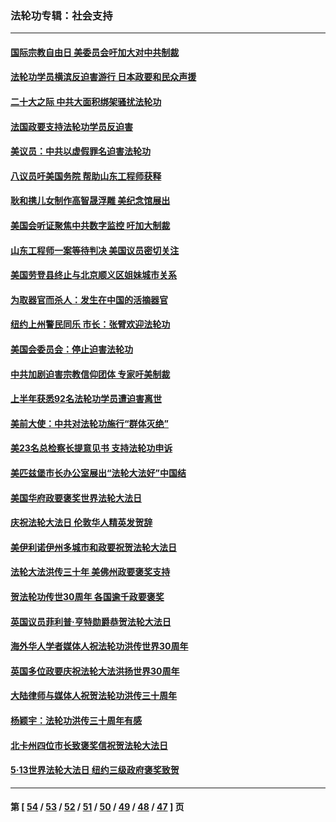 ### 法轮功专辑：社会支持
---
#### [国际宗教自由日 美委员会吁加大对中共制裁](../../pages/nf4386/n13855021.md?11090430) 
#### [法轮功学员横滨反迫害游行 日本政要和民众声援](../../pages/nf4386/n13847132.md?11090430) 
#### [二十大之际 中共大面积绑架骚扰法轮功](../../pages/nf4386/n13846381.md?11090430) 
#### [法国政要支持法轮功学员反迫害](../../pages/nf4386/n13841970.md?11090430) 
#### [美议员：中共以虚假罪名迫害法轮功](../../pages/nf4386/n13841083.md?11090430) 
#### [八议员吁美国务院 帮助山东工程师获释](../../pages/nf4386/n13836379.md?11090430) 
#### [耿和携儿女制作高智晟浮雕 美纪念馆展出](../../pages/nf4386/n13829624.md?11090430) 
#### [美国会听证聚焦中共数字监控 吁加大制裁](../../pages/nf4386/n13825083.md?11090430) 
#### [山东工程师一案等待判决 美国议员密切关注](../../pages/nf4386/n13815065.md?11090430) 
#### [美国劳登县终止与北京顺义区姐妹城市关系](../../pages/nf4386/n13811030.md?11090430) 
#### [为取器官而杀人：发生在中国的活摘器官](../../pages/nf4386/n13794731.md?11090430) 
#### [纽约上州警民同乐 市长：张臂欢迎法轮功](../../pages/nf4386/n13794375.md?11090430) 
#### [美国会委员会：停止迫害法轮功](../../pages/nf4386/n13788164.md?11090430) 
#### [中共加剧迫害宗教信仰团体 专家吁美制裁](../../pages/nf4386/n13780252.md?11090430) 
#### [上半年获悉92名法轮功学员遭迫害离世](../../pages/nf4386/n13772701.md?11090430) 
#### [美前大使：中共对法轮功施行“群体灭绝”](../../pages/nf4386/n13771705.md?11090430) 
#### [美23名总检察长提意见书 支持法轮功申诉](../../pages/nf4386/n13766596.md?11090430) 
#### [美匹兹堡市长办公室展出“法轮大法好”中国结](../../pages/nf4386/n13749721.md?11090430) 
#### [美国华府政要褒奖世界法轮大法日](../../pages/nf4386/n13743770.md?11090430) 
#### [庆祝法轮大法日 伦敦华人精英发贺辞](../../pages/nf4386/n13741593.md?11090430) 
#### [美伊利诺伊州多城市和政要祝贺法轮大法日](../../pages/nf4386/n13737149.md?11090430) 
#### [法轮大法洪传三十年 美佛州政要褒奖支持](../../pages/nf4386/n13737103.md?11090430) 
#### [贺法轮功传世30周年 各国逾千政要褒奖](../../pages/nf4386/n13735828.md?11090430) 
#### [英国议员菲利普‧亨特勋爵恭贺法轮大法日](../../pages/nf4386/n13736187.md?11090430) 
#### [海外华人学者媒体人祝法轮功洪传世界30周年](../../pages/nf4386/n13735835.md?11090430) 
#### [英国多位政要庆祝法轮大法洪扬世界30周年](../../pages/nf4386/n13734739.md?11090430) 
#### [大陆律师与媒体人祝贺法轮功洪传三十周年](../../pages/nf4386/n13735062.md?11090430) 
#### [杨颖宇：法轮功洪传三十周年有感](../../pages/nf4386/n13734884.md?11090430) 
#### [北卡州四位市长致褒奖信祝贺法轮大法日](../../pages/nf4386/n13733292.md?11090430) 
#### [5·13世界法轮大法日 纽约三级政府褒奖致贺](../../pages/nf4386/n13732651.md?11090430) 

---
#### 第 [ [54](./54.md?11090430) / [53](./53.md?11090430) / [52](./52.md?11090430) / [51](./51.md?11090430) / [50](./50.md?11090430) / [49](./49.md?11090430) / [48](./48.md?11090430) / [47](./47.md?11090430) ] 页
